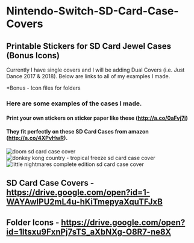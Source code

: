 # Nintendo-Switch-SD-Card-Case-Covers
## Printable Stickers for SD Card Jewel Cases (Bonus Icons)
Currently I have single covers and I will be adding Dual Covers (i.e. Just Dance 2017 & 2018).
Below are links to all of my examples I made.

*Bonus - Icon files for folders

### Here are some examples of the cases I made.
#### Print your own stickers on sticker paper like these (http://a.co/0aFvj7i)
#### They fit perfectly on these SD Card Cases from amazon (http://a.co/4XPvHwR).
![doom sd card case cover](https://user-images.githubusercontent.com/25444976/42608970-0563eb5a-8550-11e8-80b0-82479be95363.png)
![donkey kong country - tropical freeze sd card case cover](https://user-images.githubusercontent.com/25444976/42608996-13bd2b94-8550-11e8-8597-7d509d4e5568.png)
![little nightmares complete edition sd card case cover](https://user-images.githubusercontent.com/25444976/42609023-2730ca46-8550-11e8-8280-92803b492edf.png)


## SD Card Case Covers - https://drive.google.com/open?id=1-WAYAwlPU2mL4u-hKiTmepyaXquTFJxB

## Folder Icons -        https://drive.google.com/open?id=1ltsxu9FxnPj7sTS_aXbNXg-O8R7-ne8X

